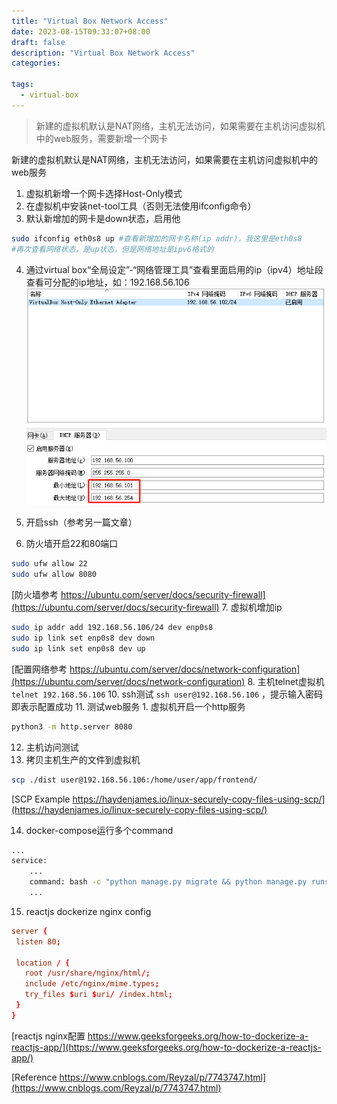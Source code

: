 ```yaml
---
title: "Virtual Box Network Access"
date: 2023-08-15T09:33:07+08:00
draft: false
description: "Virtual Box Network Access"
categories:

tags:
  - virtual-box
---
```

> 新建的虚拟机默认是NAT网络，主机无法访问，如果需要在主机访问虚拟机中的web服务，需要新增一个网卡



新建的虚拟机默认是NAT网络，主机无法访问，如果需要在主机访问虚拟机中的web服务

1. 虚拟机新增一个网卡选择Host-Only模式
2. 在虚拟机中安装net-tool工具（否则无法使用ifconfig命令）
3. 默认新增加的网卡是down状态，启用他
```bash
sudo ifconfig eth0s8 up #查看新增加的网卡名称(ip addr)，我这里是eth0s8
#再次查看网络状态，是up状态，但是网络地址是ipv6格式的

```
4. 通过virtual box“全局设定”-“网络管理工具”查看里面启用的ip（ipv4）地址段查看可分配的ip地址，如：192.168.56.106
![](20230815104727.png)

5. 开启ssh（参考另一篇文章）
6. 防火墙开启22和80端口
```bash
sudo ufw allow 22
sudo ufw allow 8080
```
[防火墙参考 https://ubuntu.com/server/docs/security-firewall](https://ubuntu.com/server/docs/security-firewall)
7. 虚拟机增加ip
```bash
sudo ip addr add 192.168.56.106/24 dev enp0s8
sudo ip link set enp0s8 dev down
sudo ip link set enp0s8 dev up
```
[配置网络参考 https://ubuntu.com/server/docs/network-configuration](https://ubuntu.com/server/docs/network-configuration)
8. 主机telnet虚拟机`telnet 192.168.56.106`
10.  ssh测试 `ssh user@192.168.56.106` ，提示输入密码即表示配置成功
11.  测试web服务
	1. 虚拟机开启一个http服务
```bash
python3 -m http.server 8080
```
12. 主机访问测试
13. 拷贝主机生产的文件到虚拟机
```bash
scp ./dist user@192.168.56.106:/home/user/app/frontend/
```
[SCP Example https://haydenjames.io/linux-securely-copy-files-using-scp/](https://haydenjames.io/linux-securely-copy-files-using-scp/)

14. docker-compose运行多个command
```bash
...
service:
	...
	command: bash -c "python manage.py migrate && python manage.py runserver 0.0.0.0:8000"
	...
```
15. reactjs dockerize
nginx config
```conf
server {
 listen 80;
 
 location / {
   root /usr/share/nginx/html/;
   include /etc/nginx/mime.types;
   try_files $uri $uri/ /index.html;
 }
}
```
[reactjs nginx配置 https://www.geeksforgeeks.org/how-to-dockerize-a-reactjs-app/](https://www.geeksforgeeks.org/how-to-dockerize-a-reactjs-app/)

[Reference https://www.cnblogs.com/Reyzal/p/7743747.html](https://www.cnblogs.com/Reyzal/p/7743747.html)